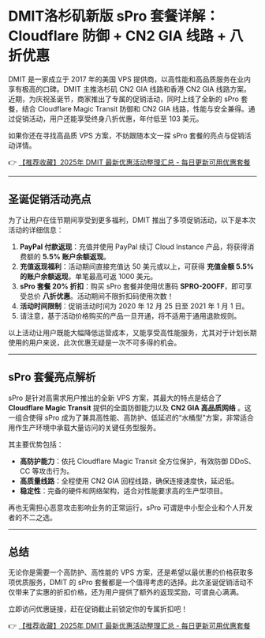 # DMIT洛杉矶新版 sPro 套餐详解：Cloudflare 防御 + CN2 GIA 线路 + 八折优惠

DMIT 是一家成立于 2017 年的美国 VPS 提供商，以高性能和高品质服务在业内享有极高的口碑。DMIT 主推洛杉矶 CN2 GIA 线路和香港 CN2 GIA 线路方案。近期，为庆祝圣诞节，商家推出了专属的促销活动，同时上线了全新的 sPro 套餐，结合 Cloudflare Magic Transit 防御和 CN2 GIA 线路，性能与安全兼得。通过促销活动，用户还能享受终身八折优惠，年付低至 103 美元。

如果你还在寻找高品质 VPS 方案，不妨跟随本文一探 sPro 套餐的亮点与促销活动详情。

👉 [【推荐收藏】2025年 DMIT 最新优惠活动整理汇总 - 每日更新可用优惠套餐](https://bit.ly/dmit_coupon)

---

## 圣诞促销活动亮点

为了让用户在佳节期间享受到更多福利，DMIT 推出了多项促销活动，以下是本次活动的详细信息：

1. **PayPal 付款返现**：充值并使用 PayPal 续订 Cloud Instance 产品，将获得消费额的 **5.5% 账户余额返现**。
2. **充值返现福利**：活动期间直接充值达 50 美元或以上，可获得 **充值金额 5.5% 的账户余额返现**，单笔最高可返 1000 美元。
3. **sPro 套餐 20% 折扣**：购买 sPro 套餐并使用优惠码 **SPRO-20OFF**，即可享受总价 **八折优惠**。活动期间不限折扣码使用次数！
4. **活动时间限制**：促销活动时间为 2020 年 12 月 25 日至 2021 年 1 月 1 日。
5. 请注意，基于活动价格购买的产品一旦开通，将不适用于通用退款规则。

以上活动让用户既能大幅降低运营成本，又能享受高性能服务，尤其对于计划长期使用的用户来说，此次优惠无疑是一次不可多得的机会。

---

## sPro 套餐亮点解析

sPro 是针对高需求用户推出的全新 VPS 方案，其最大的特点是结合了 **Cloudflare Magic Transit** 提供的全面防御能力以及 **CN2 GIA 高品质网络** 。这一组合使得 sPro 成为了兼具高性能、高防护、低延迟的“水桶型”方案，非常适合用作生产环境中承载大量访问的关键任务型服务。

其主要优势包括：
- **高防护能力**：依托 Cloudflare Magic Transit 全方位保护，有效防御 DDoS、CC 等攻击行为。
- **高质量线路**：全程使用 CN2 GIA 回程线路，确保连接速度快，延迟低。
- **稳定性**：完备的硬件和网络架构，适合对性能要求高的生产型项目。

再也无需担心恶意攻击影响业务的正常运行，sPro 可谓是中小型企业和个人开发者的不二之选。

---

## 总结

无论你是需要一个高防护、高性能的 VPS 方案，还是希望以最优惠的价格获取多项优质服务，DMIT 的 sPro 套餐都是一个值得考虑的选择。此次圣诞促销活动不仅带来了实惠的折扣价格，还为用户提供了额外的返现奖励，可谓良心满满。

立即访问优惠链接，赶在促销截止前锁定你的专属折扣吧！

👉 [【推荐收藏】2025年 DMIT 最新优惠活动整理汇总 - 每日更新可用优惠套餐](https://bit.ly/dmit_coupon)